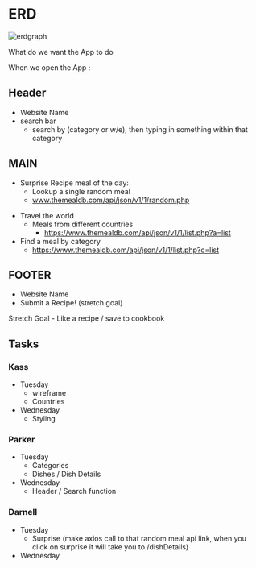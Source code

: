 # ERD 

![erdgraph](https://i.imgur.com/rphjeOF.png)

What do we want the App to do

When we open the App : 

## Header 
* Website Name 
* search bar 
    * search by (category or w/e), then typing in something within that category

## MAIN
- Surprise Recipe meal of the day: 
    * Lookup a single random meal
    * www.themealdb.com/api/json/v1/1/random.php
* Travel the world 
    * Meals from different countries 
        * https://www.themealdb.com/api/json/v1/1/list.php?a=list
* Find a meal by category
    * https://www.themealdb.com/api/json/v1/1/list.php?c=list

## FOOTER 
- Website Name 
- Submit a Recipe! (stretch goal)

Stretch Goal 
	- Like a recipe / save to cookbook

## Tasks
### Kass
* Tuesday
    *   wireframe 
    * Countries 
* Wednesday 
    * Styling
### Parker
* Tuesday 
    * Categories
    * Dishes / Dish Details
* Wednesday 
    * Header / Search function

### Darnell 
* Tuesday 
    * Surprise 
    (make axios call to that random meal api link, when you click on surprise it will take you to /dishDetails)
* Wednesday